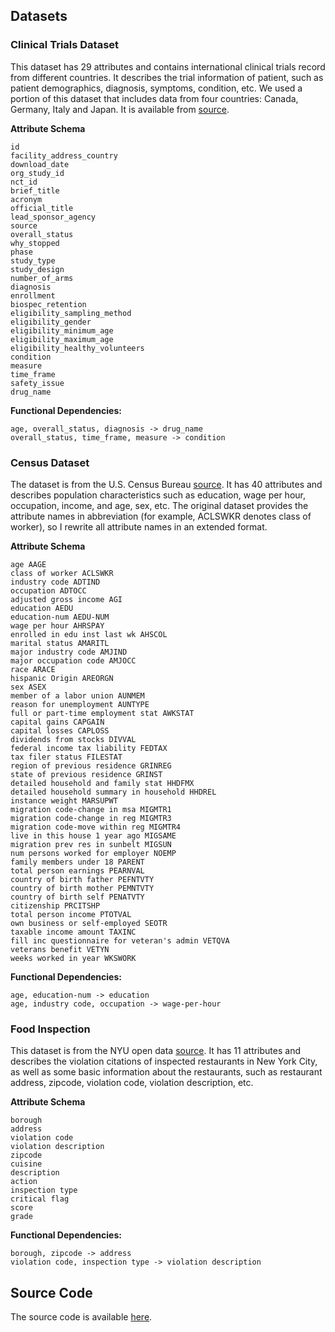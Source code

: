 ## Datasets

### Clinical Trials Dataset
This dataset has 29 attributes and contains international clinical trials record from different countries. It describes the trial information of patient, such as patient demographics, diagnosis, symptoms, condition, etc.  We used a portion of this dataset that includes data from four countries: Canada, Germany, Italy and Japan. It is available from [source](https://old.datahub.io/dataset/linkedct). 

**Attribute Schema**   
```
id
facility_address_country
download_date
org_study_id
nct_id
brief_title
acronym
official_title
lead_sponsor_agency
source
overall_status
why_stopped
phase
study_type
study_design
number_of_arms
diagnosis
enrollment
biospec_retention
eligibility_sampling_method
eligibility_gender
eligibility_minimum_age
eligibility_maximum_age
eligibility_healthy_volunteers
condition
measure
time_frame
safety_issue
drug_name
```

**Functional Dependencies:**
```
age, overall_status, diagnosis -> drug_name
overall_status, time_frame, measure -> condition
```

### Census Dataset 
The dataset is from the U.S. Census Bureau [source](https://archive.ics.uci.edu/ml/machine-learning-databases/census-income-mld/census-income.html). It has 40 attributes and describes population characteristics such as education, wage per hour, occupation, income, and age, sex, etc. The original dataset provides the attribute names in abbreviation (for example, ACLSWKR denotes class of worker), so I rewrite all attribute names in an extended format. 

**Attribute Schema**   
```
age AAGE
class of worker ACLSWKR
industry code ADTIND
occupation ADTOCC
adjusted gross income AGI
education AEDU
education-num AEDU-NUM
wage per hour AHRSPAY
enrolled in edu inst last wk AHSCOL
marital status AMARITL
major industry code AMJIND
major occupation code AMJOCC
race ARACE
hispanic Origin AREORGN
sex ASEX
member of a labor union AUNMEM
reason for unemployment AUNTYPE
full or part-time employment stat AWKSTAT
capital gains CAPGAIN
capital losses CAPLOSS
dividends from stocks DIVVAL
federal income tax liability FEDTAX
tax filer status FILESTAT
region of previous residence GRINREG
state of previous residence GRINST
detailed household and family stat HHDFMX
detailed household summary in household HHDREL
instance weight MARSUPWT
migration code-change in msa MIGMTR1
migration code-change in reg MIGMTR3
migration code-move within reg MIGMTR4
live in this house 1 year ago MIGSAME
migration prev res in sunbelt MIGSUN
num persons worked for employer NOEMP
family members under 18 PARENT
total person earnings PEARNVAL
country of birth father PEFNTVTY
country of birth mother PEMNTVTY
country of birth self PENATVTY
citizenship PRCITSHP
total person income PTOTVAL
own business or self-employed SEOTR
taxable income amount TAXINC
fill inc questionnaire for veteran's admin VETQVA
veterans benefit VETYN
weeks worked in year WKSWORK
```

**Functional Dependencies:**
```
age, education-num -> education
age, industry code, occupation -> wage-per-hour 
```

### Food Inspection
This dataset is from the NYU open data [source](https://opendata.cityofnewyork.us/). It has 11 attributes and describes the violation citations of inspected restaurants in New York City, as well as some basic information about the restaurants, such as restaurant address, zipcode, violation code, violation description, etc.

**Attribute Schema**

```
borough
address
violation code
violation description
zipcode
cuisine
description
action
inspection type
critical flag
score
grade
```

**Functional Dependencies:**
```
borough, zipcode -> address
violation code, inspection type -> violation description
```

## Source Code
The source code is available [here](https://github.com/PrivacyPreversingDataCleaning/Privacy-Aware-Data-Cleaning-as-a-Service).
